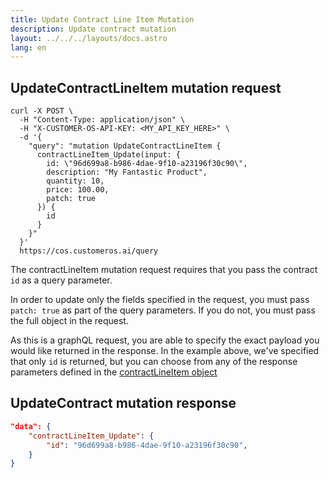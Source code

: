 ```yaml
---
title: Update Contract Line Item Mutation
description: Update contract mutation
layout: ../../../layouts/docs.astro
lang: en
---
```


## UpdateContractLineItem mutation request

```curl
curl -X POST \
  -H "Content-Type: application/json" \
  -H "X-CUSTOMER-OS-API-KEY: <MY_API_KEY_HERE>" \
  -d '{
    "query": "mutation UpdateContractLineItem { 
      contractLineItem_Update(input: { 
        id: \"96d699a8-b986-4dae-9f10-a23196f30c90\", 
        description: "My Fantastic Product",
        quantity: 10,
        price: 100.00,
        patch: true 
      }) { 
        id
      } 
    }"
  }' 
  https://cos.customeros.ai/query

```

The contractLineItem mutation request requires that you pass the contract `id` as a query parameter.  

In order to update only the fields specified in the request, you must pass `patch: true` as part of the query parameters.  If you do not, you must pass the full object in the request.

As this is a graphQL request, you are able to specify the exact payload you would like returned in the response.  In the example above, we've specified that only `id` is returned, but you can choose from any of the response parameters defined in the [contractLineItem object](objects/contract-line-items)

## UpdateContract mutation response
```json
"data": {
    "contractLineItem_Update": {
        "id": "96d699a8-b986-4dae-9f10-a23196f30c90",
    }
}
```